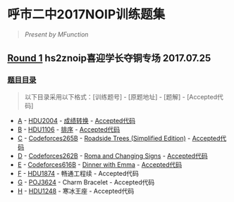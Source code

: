 # 呼市二中2017NOIP训练题集
> *Present by MFunction*

## [Round 1](https://vjudge.net/contest/173239) hs2znoip喜迎学长夺铜专场 2017.07.25
### [题目目录](https://github.com/MFunction96/hs2znoip/labels/Round1)

> 以下目录采用以下格式：[训练题号] - [原题地址] - [题解] - [Accepted代码]

- [A](https://vjudge.net/contest/173239#problem/A) - [HDU2004](http://acm.hdu.edu.cn/showproblem.php?pid=2004) - [成绩转换](https://github.com/MFunction96/hs2znoip/issues/1) - [Accepted代码](https://github.com/MFunction96/hs2znoip/blob/master/Round1/A.cpp)
- [B](https://vjudge.net/contest/173239#problem/B) - [HDU1106](http://acm.hdu.edu.cn/showproblem.php?pid=1106) - [排序](https://github.com/MFunction96/hs2znoip/issues/2) - [Accepted代码](https://github.com/MFunction96/hs2znoip/blob/master/Round1/B.cpp)
- [C](https://vjudge.net/contest/173239#problem/C) - [Codeforces265B](http://codeforces.com/problemset/problem/265/B) - [Roadside Trees (Simplified Edition)](https://github.com/MFunction96/hs2znoip/issues/3) - [Accepted代码](https://github.com/MFunction96/hs2znoip/blob/master/Round1/C.cpp)
- [D](https://vjudge.net/contest/173239#problem/D) - [Codeforces262B](http://codeforces.com/problemset/problem/262/B) - [Roma and Changing Signs](https://github.com/MFunction96/hs2znoip/issues/4) - [Accepted代码](https://github.com/MFunction96/hs2znoip/blob/master/Round1/D.cpp)
- [E](https://vjudge.net/contest/173239#problem/E) - [Codeforces616B](http://codeforces.com/problemset/problem/616/B) - [Dinner with Emma](https://github.com/MFunction96/hs2znoip/issues/5) - [Accepted代码](https://github.com/MFunction96/hs2znoip/blob/master/Round1/E.cpp)
- [F](https://vjudge.net/contest/173239#problem/F) - [HDU1874](http://acm.hdu.edu.cn/showproblem.php?pid=1874) - 畅通工程续 - Accepted代码
- [G](https://vjudge.net/contest/173239#problem/G) - [POJ3624](http://poj.org/problem?id=3624) - Charm Bracelet - Accepted代码
- [H](https://vjudge.net/contest/173239#problem/H) - [HDU1248](http://acm.hdu.edu.cn/showproblem.php?pid=1248) - 寒冰王座 - Accepted代码
